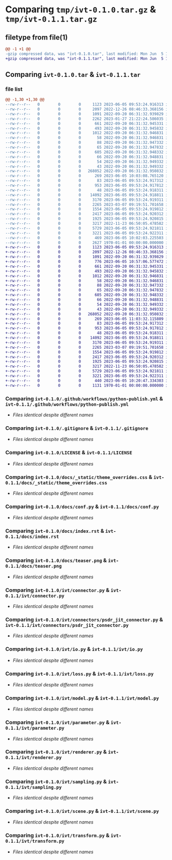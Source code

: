 # Comparing `tmp/ivt-0.1.0.tar.gz` & `tmp/ivt-0.1.1.tar.gz`

## filetype from file(1)

```diff
@@ -1 +1 @@
-gzip compressed data, was "ivt-0.1.0.tar", last modified: Mon Jun  5 10:06:23 2023, max compression
+gzip compressed data, was "ivt-0.1.1.tar", last modified: Mon Jun  5 11:04:25 2023, max compression
```

## Comparing `ivt-0.1.0.tar` & `ivt-0.1.1.tar`

### file list

```diff
@@ -1,30 +1,30 @@
--rw-r--r--   0        0        0     1123 2023-06-05 09:53:24.916313 ivt-0.1.0/.github/workflows/python-publish.yml
--rw-r--r--   0        0        0     2097 2022-12-26 08:46:33.368156 ivt-0.1.0/.gitignore
--rw-r--r--   0        0        0     1091 2022-09-20 06:31:32.939829 ivt-0.1.0/LICENSE
--rw-r--r--   0        0        0     2262 2023-01-27 21:22:24.586035 ivt-0.1.0/README.md
--rw-r--r--   0        0        0      661 2022-09-20 06:31:32.945331 ivt-0.1.0/docs/_static/theme_overrides.css
--rw-r--r--   0        0        0      493 2022-09-20 06:31:32.945832 ivt-0.1.0/docs/_templates/page.html
--rw-r--r--   0        0        0     1012 2022-09-20 06:31:32.946831 ivt-0.1.0/docs/conf.py
--rw-r--r--   0        0        0       58 2022-09-20 06:31:32.946831 ivt-0.1.0/docs/core_install.rst
--rw-r--r--   0        0        0       88 2022-09-20 06:31:32.947332 ivt-0.1.0/docs/core_intro.rst
--rw-r--r--   0        0        0       65 2022-09-20 06:31:32.947832 ivt-0.1.0/docs/forward_intro.rst
--rw-r--r--   0        0        0      605 2022-09-20 06:31:32.948332 ivt-0.1.0/docs/index.rst
--rw-r--r--   0        0        0       66 2022-09-20 06:31:32.948831 ivt-0.1.0/docs/inverse_intro.rst
--rw-r--r--   0        0        0       54 2022-09-20 06:31:32.949332 ivt-0.1.0/docs/plugin_refs.rst
--rw-r--r--   0        0        0       43 2022-09-20 06:31:32.949332 ivt-0.1.0/docs/requirements.txt
--rw-r--r--   0        0        0   268052 2022-09-20 06:31:32.950832 ivt-0.1.0/docs/teaser.png
--rw-r--r--   0        0        0      269 2023-06-05 10:03:08.765120 ivt-0.1.0/ivt/__init__.py
--rw-r--r--   0        0        0       83 2023-06-05 09:53:24.917312 ivt-0.1.0/ivt/config.py
--rw-r--r--   0        0        0      953 2023-06-05 09:53:24.917812 ivt-0.1.0/ivt/connector.py
--rw-r--r--   0        0        0       48 2023-06-05 09:53:24.918311 ivt-0.1.0/ivt/connectors/__init__.py
--rw-r--r--   0        0        0    14092 2023-06-05 09:53:24.918811 ivt-0.1.0/ivt/connectors/psdr_jit_connector.py
--rw-r--r--   0        0        0     3170 2023-06-05 09:53:24.919311 ivt-0.1.0/ivt/io.py
--rw-r--r--   0        0        0     2265 2023-03-07 09:19:51.701658 ivt-0.1.0/ivt/loss.py
--rw-r--r--   0        0        0     1554 2023-06-05 09:53:24.919812 ivt-0.1.0/ivt/model.py
--rw-r--r--   0        0        0     2417 2023-06-05 09:53:24.920312 ivt-0.1.0/ivt/parameter.py
--rw-r--r--   0        0        0     1925 2023-06-05 09:53:24.920815 ivt-0.1.0/ivt/renderer.py
--rw-r--r--   0        0        0     3217 2022-11-23 06:50:05.478582 ivt-0.1.0/ivt/sampling.py
--rw-r--r--   0        0        0     5729 2023-06-05 09:53:24.921811 ivt-0.1.0/ivt/scene.py
--rw-r--r--   0        0        0     3221 2023-06-05 09:53:24.922311 ivt-0.1.0/ivt/transform.py
--rw-r--r--   0        0        0      469 2023-06-05 10:02:03.225503 ivt-0.1.0/pyproject.toml
--rw-r--r--   0        0        0     2627 1970-01-01 00:00:00.000000 ivt-0.1.0/PKG-INFO
+-rw-r--r--   0        0        0     1123 2023-06-05 09:53:24.916313 ivt-0.1.1/.github/workflows/python-publish.yml
+-rw-r--r--   0        0        0     2097 2022-12-26 08:46:33.368156 ivt-0.1.1/.gitignore
+-rw-r--r--   0        0        0     1091 2022-09-20 06:31:32.939829 ivt-0.1.1/LICENSE
+-rw-r--r--   0        0        0      776 2023-06-05 10:57:06.577472 ivt-0.1.1/README.md
+-rw-r--r--   0        0        0      661 2022-09-20 06:31:32.945331 ivt-0.1.1/docs/_static/theme_overrides.css
+-rw-r--r--   0        0        0      493 2022-09-20 06:31:32.945832 ivt-0.1.1/docs/_templates/page.html
+-rw-r--r--   0        0        0     1012 2022-09-20 06:31:32.946831 ivt-0.1.1/docs/conf.py
+-rw-r--r--   0        0        0       58 2022-09-20 06:31:32.946831 ivt-0.1.1/docs/core_install.rst
+-rw-r--r--   0        0        0       88 2022-09-20 06:31:32.947332 ivt-0.1.1/docs/core_intro.rst
+-rw-r--r--   0        0        0       65 2022-09-20 06:31:32.947832 ivt-0.1.1/docs/forward_intro.rst
+-rw-r--r--   0        0        0      605 2022-09-20 06:31:32.948332 ivt-0.1.1/docs/index.rst
+-rw-r--r--   0        0        0       66 2022-09-20 06:31:32.948831 ivt-0.1.1/docs/inverse_intro.rst
+-rw-r--r--   0        0        0       54 2022-09-20 06:31:32.949332 ivt-0.1.1/docs/plugin_refs.rst
+-rw-r--r--   0        0        0       43 2022-09-20 06:31:32.949332 ivt-0.1.1/docs/requirements.txt
+-rw-r--r--   0        0        0   268052 2022-09-20 06:31:32.950832 ivt-0.1.1/docs/teaser.png
+-rw-r--r--   0        0        0      269 2023-06-05 11:03:32.115809 ivt-0.1.1/ivt/__init__.py
+-rw-r--r--   0        0        0       83 2023-06-05 09:53:24.917312 ivt-0.1.1/ivt/config.py
+-rw-r--r--   0        0        0      953 2023-06-05 09:53:24.917812 ivt-0.1.1/ivt/connector.py
+-rw-r--r--   0        0        0       48 2023-06-05 09:53:24.918311 ivt-0.1.1/ivt/connectors/__init__.py
+-rw-r--r--   0        0        0    14092 2023-06-05 09:53:24.918811 ivt-0.1.1/ivt/connectors/psdr_jit_connector.py
+-rw-r--r--   0        0        0     3170 2023-06-05 09:53:24.919311 ivt-0.1.1/ivt/io.py
+-rw-r--r--   0        0        0     2265 2023-03-07 09:19:51.701658 ivt-0.1.1/ivt/loss.py
+-rw-r--r--   0        0        0     1554 2023-06-05 09:53:24.919812 ivt-0.1.1/ivt/model.py
+-rw-r--r--   0        0        0     2417 2023-06-05 09:53:24.920312 ivt-0.1.1/ivt/parameter.py
+-rw-r--r--   0        0        0     1925 2023-06-05 09:53:24.920815 ivt-0.1.1/ivt/renderer.py
+-rw-r--r--   0        0        0     3217 2022-11-23 06:50:05.478582 ivt-0.1.1/ivt/sampling.py
+-rw-r--r--   0        0        0     5729 2023-06-05 09:53:24.921811 ivt-0.1.1/ivt/scene.py
+-rw-r--r--   0        0        0     3221 2023-06-05 09:53:24.922311 ivt-0.1.1/ivt/transform.py
+-rw-r--r--   0        0        0      440 2023-06-05 10:20:47.334303 ivt-0.1.1/pyproject.toml
+-rw-r--r--   0        0        0     1131 1970-01-01 00:00:00.000000 ivt-0.1.1/PKG-INFO
```

### Comparing `ivt-0.1.0/.github/workflows/python-publish.yml` & `ivt-0.1.1/.github/workflows/python-publish.yml`

 * *Files identical despite different names*

### Comparing `ivt-0.1.0/.gitignore` & `ivt-0.1.1/.gitignore`

 * *Files identical despite different names*

### Comparing `ivt-0.1.0/LICENSE` & `ivt-0.1.1/LICENSE`

 * *Files identical despite different names*

### Comparing `ivt-0.1.0/docs/_static/theme_overrides.css` & `ivt-0.1.1/docs/_static/theme_overrides.css`

 * *Files identical despite different names*

### Comparing `ivt-0.1.0/docs/conf.py` & `ivt-0.1.1/docs/conf.py`

 * *Files identical despite different names*

### Comparing `ivt-0.1.0/docs/index.rst` & `ivt-0.1.1/docs/index.rst`

 * *Files identical despite different names*

### Comparing `ivt-0.1.0/docs/teaser.png` & `ivt-0.1.1/docs/teaser.png`

 * *Files identical despite different names*

### Comparing `ivt-0.1.0/ivt/connector.py` & `ivt-0.1.1/ivt/connector.py`

 * *Files identical despite different names*

### Comparing `ivt-0.1.0/ivt/connectors/psdr_jit_connector.py` & `ivt-0.1.1/ivt/connectors/psdr_jit_connector.py`

 * *Files identical despite different names*

### Comparing `ivt-0.1.0/ivt/io.py` & `ivt-0.1.1/ivt/io.py`

 * *Files identical despite different names*

### Comparing `ivt-0.1.0/ivt/loss.py` & `ivt-0.1.1/ivt/loss.py`

 * *Files identical despite different names*

### Comparing `ivt-0.1.0/ivt/model.py` & `ivt-0.1.1/ivt/model.py`

 * *Files identical despite different names*

### Comparing `ivt-0.1.0/ivt/parameter.py` & `ivt-0.1.1/ivt/parameter.py`

 * *Files identical despite different names*

### Comparing `ivt-0.1.0/ivt/renderer.py` & `ivt-0.1.1/ivt/renderer.py`

 * *Files identical despite different names*

### Comparing `ivt-0.1.0/ivt/sampling.py` & `ivt-0.1.1/ivt/sampling.py`

 * *Files identical despite different names*

### Comparing `ivt-0.1.0/ivt/scene.py` & `ivt-0.1.1/ivt/scene.py`

 * *Files identical despite different names*

### Comparing `ivt-0.1.0/ivt/transform.py` & `ivt-0.1.1/ivt/transform.py`

 * *Files identical despite different names*

